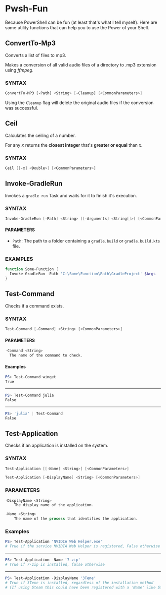 # Pwsh-Fun

Because PowerShell can be fun (at least that's what I tell myself).
Here are some utility functions that can help you to use the Power of your Shell.

## ConvertTo-Mp3

Converts a list of files to mp3.

Makes a conversion of all valid audio files of a directory to .mp3 extension using _ffmpeg_.

### SYNTAX
```powershell
ConvertTo-MP3 [-Path] <String> [-Cleanup] [<CommonParameters>]
```
Using the ``Cleanup`` flag will delete the original audio files if the conversion was successful.

## Ceil

Calculates the ceiling of a number.

For any _x_ returns the **closest integer** that's **greater or equal** than _x_.

### SYNTAX
```powershell
Ceil [[-x] <Double>] [<CommonParameters>]
```

## Invoke-GradleRun

Invokes a `gradle run` Task and waits for it to finish it's execution.
### SYNTAX

```powershell
Invoke-GradleRun [-Path] <String> [[-Arguments] <String[]>] [<CommonParameters>]
```
#### PARAMETERS 
- ``Path``: The path to a folder containing a ``gradle.build`` or ``gradle.build.kts`` file.

### EXAMPLES

```powershell
function Some-Function {
  Invoke-GradleRun -Path 'C:\Some\Function\Path\GradleProject' $Args
}
```

## Test-Command

Checks if a command exists.

### SYNTAX

```powershell
Test-Command [-Command] <String> [<CommonParameters>]
```
#### PARAMETERS
```powershell
-Command <String>
  The name of the command to check.
```

#### Examples
```powershell
PS> Test-Command winget
True
```
---
```powershell
PS> Test-Command julia
False
```
---
```powershell
PS> 'julia' | Test-Command
False
```

## Test-Application

Checks if an application is installed on the system.


### SYNTAX
```powershell
Test-Application [[-Name] <String>] [<CommonParameters>]

Test-Application [-DisplayName] <String> [<CommonParameters>]
```

### PARAMETERS

```powershell
-DisplayName <String>
    The display name of the application.

-Name <String>
    The name of the process that identifies the application.
```

### Examples

```powershell
PS> Test-Application 'NVIDIA Web Helper.exe'
# True if the service NVIDIA Web Helper is registered, False otherwise
```

---

```powershell
PS> Test-Application -Name '7-zip'
# True if 7-zip is installed, false otherwise
```

---
```powershell
PS> Test-Application -DisplayName '3Tene'
# True if 3Tene is installed, regardless of the installation method
# (If using Steam this could have been registered with a 'Name' like Steam App XXXXXX)
```
